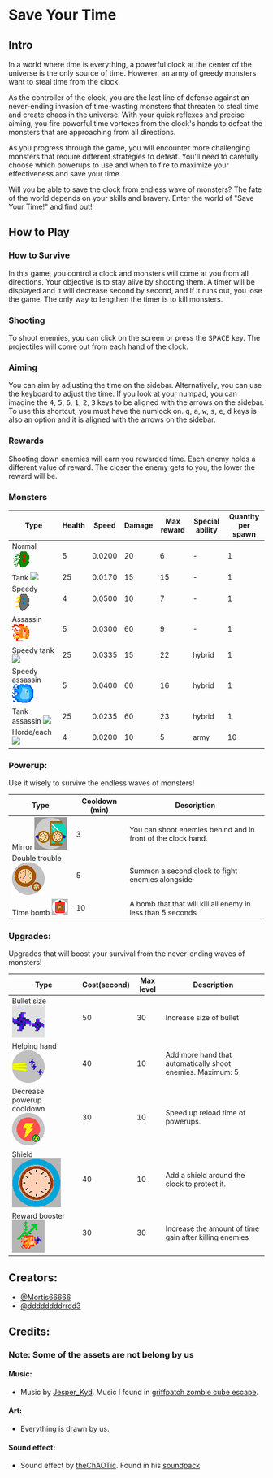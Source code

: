 # Save Your Time

## Intro
In a world where time is everything, a powerful clock at the center of the universe is the only source of time. However, an army of greedy monsters want to steal time from the clock.

As the controller of the clock, you are the last line of defense against an never-ending invasion of time-wasting monsters that threaten to steal time and create chaos in the universe. With your quick reflexes and precise aiming, you fire powerful time vortexes from the clock's hands to defeat the monsters that are approaching from all directions.

As you progress through the game, you will encounter more challenging monsters that require different strategies to defeat. You'll need to carefully choose which powerups to use and when to fire to maximize your effectiveness and save your time.

Will you be able to save the clock from endless wave of monsters? The fate of the world depends on your skills and bravery. Enter the world of "Save Your Time!" and find out!

## How to Play

### How to Survive

In this game, you control a clock and monsters will come at you from all directions. Your objective is to stay alive by shooting them. A timer will be displayed and it will decrease second by second, and if it runs out, you lose the game. The only way to lengthen the timer is to kill monsters.

### Shooting

To shoot enemies, you can click on the screen or press the <kbd>SPACE</kbd> key. The projectiles will come out from each hand of the clock.

### Aiming

You can aim by adjusting the time on the sidebar. Alternatively, you can use the keyboard to adjust the time. If you look at your numpad, you can imagine the <kbd>4</kbd>, <kbd>5</kbd>, <kbd>6</kbd>, <kbd>1</kbd>, <kbd>2</kbd>, <kbd>3</kbd> keys to be aligned with the arrows on the sidebar. To use this shortcut, you must have the numlock on. <kbd>q</kbd>, <kbd>a</kbd>, <kbd>w</kbd>, <kbd>s</kbd>, <kbd>e</kbd>, <kbd>d</kbd> keys is also an option and it is aligned with the arrows on the sidebar.

### Rewards

Shooting down enemies will earn you rewarded time. Each enemy holds a different value of reward. The closer the enemy gets to you, the lower the reward will be.

### Monsters

| Type                                                    | Health | Speed  | Damage | Max reward | Special ability | Quantity per spawn |
| ------------------------------------------------------- | ------ | ------ | ------ | ---------- | --------------- | ------------------ |
| Normal ![](/assets/normal/sprite_0.png)                 | 5      | 0.0200 | 20     | 6          | -               | 1                  |
| Tank ![](/assets/)                                      | 25     | 0.0170 | 15     | 15         | -               | 1                  |
| Speedy ![](/assets/speedy/sprite_3.png)                 | 4      | 0.0500 | 10     | 7          | -               | 1                  |
| Assassin ![](/assets/assassin/sprite_2.png)             | 5      | 0.0300 | 60     | 9          | -               | 1                  |
| Speedy tank ![](/assets/)                               | 25     | 0.0335 | 15     | 22         | hybrid          | 1                  |
| Speedy assassin ![](/assets/speedyassasin/sprite_0.png) | 5      | 0.0400 | 60     | 16         | hybrid          | 1                  |
| Tank assassin ![](/assets/)                             | 25     | 0.0235 | 60     | 23         | hybrid          | 1                  |
| Horde/each ![](/assets/)                                | 4      | 0.0200 | 10     | 5          | army            | 10                 |

### Powerup:

Use it wisely to survive the endless waves of monsters!

| Type                                          | Cooldown (min) | Description                                                 |
| --------------------------------------------- | -------------- | ----------------------------------------------------------- |
| Mirror ![](/assets/mirror.png)                | 3              | You can shoot enemies behind and in front of the clock hand.            |
| Double trouble ![](/assets/doubletrouble.png) | 5              | Summon a second clock to fight enemies alongside            |
| Time bomb ![](/assets/timebomb.png)           | 10             | A bomb that that will kill all enemy in less than 5 seconds |

### Upgrades:

Upgrades that will boost your survival from the never-ending waves of monsters!

| Type                                                        | Cost(second) | Max level | Description                                                |
| ----------------------------------------------------------- | ------------ | --------- | ---------------------------------------------------------- |
| Bullet size ![](/assets/bulletsize.png)                     | 50           | 30        | Increase size of bullet                                    |
| Helping hand ![](/assets/helpinghand.png)                   | 40           | 10        | Add more hand that automatically shoot enemies. Maximum: 5 |
| Decrease powerup cooldown![](/assets/powerupreloadtime.png) | 30           | 10        | Speed up reload time of powerups.                          |
| Shield ![](/assets/shield.png)                              | 40           | 10        | Add a shield around the clock to protect it.               |
| Reward booster ![](/assets/rewardbooster.png)               | 30           | 30        | Increase the amount of time gain after killing enemies     |

## Creators:

-   [@Mortis66666](https://github.com/Mortis66666)
-   [@ddddddddrrdd3](https://github.com/ddddddddrrdd3)

## Credits:

### Note: Some of the assets are not belong by us

#### Music: 
-   Music by [Jesper_Kyd](https://en.wikipedia.org/wiki/Jesper_Kyd). Music I found in [griffpatch zombie cube escape](https://scratch.mit.edu/projects/284516654/).

#### Art:
-   Everything is drawn by us.

#### Sound effect:
-   Sound effect by [theChAOTic](https://scratch.mit.edu/users/theChAOTiC/). Found in his [soundpack](https://scratch.mit.edu/projects/659001424/).
